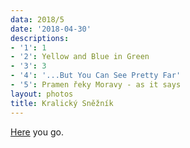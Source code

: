 ```yaml
---
data: 2018/5
date: '2018-04-30'
descriptions:
- '1': 1
- '2': Yellow and Blue in Green
- '3': 3
- '4': '...But You Can See Pretty Far'
- '5': Pramen řeky Moravy - as it says
layout: photos
title: Kralický Sněžník
---
```


[Here](https://en.wikipedia.org/wiki/Kr%C3%A1lick%C3%BD_Sn%C4%9B%C5%BEn%C3%ADk) you go.